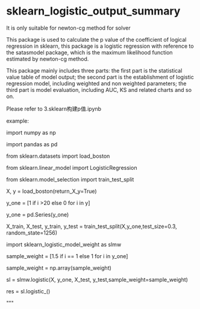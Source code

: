 # sklearn_logistic_output_summary
It is only suitable for newton-cg method for solver

This package is used to calculate the p value of the coefficient of logical regression in sklearn,
this package is a logistic regression with reference to the satasmodel package, which is the maximum likelihood function estimated by newton-cg method.

This package mainly includes three parts: 
the first part is the statistical value table of model output; 
the second part is the establishment of logistic regression model, including weighted and non weighted parameters; 
the third part is model evaluation, including AUC, KS and related charts and so on.

Please refer to 3.sklearn构建p值.ipynb

example:

import numpy as np

import pandas as pd

from sklearn.datasets import load_boston

from sklearn.linear_model import LogisticRegression

from sklearn.model_selection import train_test_split

X, y = load_boston(return_X_y=True)

y_one = [1 if i >20 else 0 for i in y]

y_one = pd.Series(y_one)

X_train, X_test, y_train, y_test = train_test_split(X,y_one,test_size=0.3, random_state=1256)

import sklearn_logistic_model_weight as slmw

sample_weight = [1.5 if i == 1 else 1 for i in y_one]

sample_weight = np.array(sample_weight)

sl = slmw.logistic(X, y_one, X_test, y_test,sample_weight=sample_weight)

res = sl.logistic_()

"""
